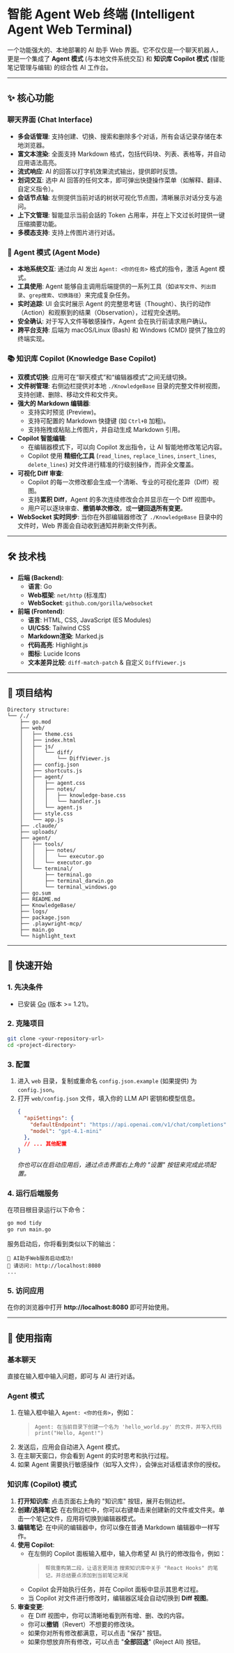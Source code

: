 

# 智能 Agent Web 终端 (Intelligent Agent Web Terminal)

一个功能强大的、本地部署的 AI 助手 Web 界面。它不仅仅是一个聊天机器人，更是一个集成了 **Agent 模式** (与本地文件系统交互) 和 **知识库 Copilot 模式** (智能笔记管理与编辑) 的综合性 AI 工作台。



-----

## ✨ 核心功能

### 聊天界面 (Chat Interface)

  - **多会话管理**: 支持创建、切换、搜索和删除多个对话，所有会话记录存储在本地浏览器。
  - **富文本渲染**: 全面支持 Markdown 格式，包括代码块、列表、表格等，并自动应用语法高亮。
  - **流式响应**: AI 的回答以打字机效果流式输出，提供即时反馈。
  - **划词交互**: 选中 AI 回答的任何文本，即可弹出快捷操作菜单（如解释、翻译、自定义指令）。
  - **会话节点轴**: 左侧提供当前对话的树状可视化节点图，清晰展示对话分支与追问。
  - **上下文管理**: 智能显示当前会話的 Token 占用率，并在上下文过长时提供一键压缩摘要功能。
  - **多模态支持**: 支持上传图片进行对话。

### 🤖 Agent 模式 (Agent Mode)

  - **本地系统交互**: 通过向 AI 发出 `Agent: <你的任务>` 格式的指令，激活 Agent 模式。
  - **工具使用**: Agent 能够自主调用后端提供的一系列工具（如`读写文件`、`列出目录`、`grep搜索`、`切换路径`）来完成复杂任务。
  - **实时追踪**: UI 会实时展示 Agent 的完整思考链（Thought）、执行的动作（Action）和观察到的结果（Observation），过程完全透明。
  - **安全确认**: 对于写入文件等敏感操作，Agent 会在执行前请求用户确认。
  - **跨平台支持**: 后端为 macOS/Linux (Bash) 和 Windows (CMD) 提供了独立的终端实现。

### 📚 知识库 Copilot (Knowledge Base Copilot)

  - **双模式切换**: 应用可在“聊天模式”和“编辑器模式”之间无缝切换。
  - **文件树管理**: 右侧边栏提供对本地 `./KnowledgeBase` 目录的完整文件树视图，支持创建、删除、移动文件和文件夹。
  - **强大的 Markdown 编辑器**:
      - 支持实时预览 (Preview)。
      - 支持可配置的 Markdown 快捷键 (如 `Ctrl+B` 加粗)。
      - 支持拖拽或粘贴上传图片，并自动生成 Markdown 引用。
  - **Copilot 智能编辑**:
      - 在编辑器模式下，可以向 Copilot 发出指令，让 AI 智能地修改笔记内容。
      - Copilot 使用 **精细化工具** (`read_lines`, `replace_lines`, `insert_lines`, `delete_lines`) 对文件进行精准的行级别操作，而非全文覆盖。
  - **可视化 Diff 审查**:
      - Copilot 的每一次修改都会生成一个清晰、专业的可视化差异（Diff）视图。
      - 支持**累积 Diff**，Agent 的多次连续修改会合并显示在一个 Diff 视图中。
      - 用户可以逐块审查、**撤销单次修改**，或**一键回退所有变更**。
  - **WebSocket 实时同步**: 当你在外部编辑器修改了 `./KnowledgeBase` 目录中的文件时，Web 界面会自动收到通知并刷新文件列表。

-----

## 🛠️ 技术栈

  - **后端 (Backend)**:
      - **语言**: Go
      - **Web框架**: `net/http` (标准库)
      - **WebSocket**: `github.com/gorilla/websocket`
  - **前端 (Frontend)**:
      - **语言**: HTML, CSS, JavaScript (ES Modules)
      - **UI/CSS**: Tailwind CSS
      - **Markdown渲染**: Marked.js
      - **代码高亮**: Highlight.js
      - **图标**: Lucide Icons
      - **文本差异比较**: `diff-match-patch` & 自定义 `DiffViewer.js`

-----

## 📂 项目结构

```
Directory structure:
└── /./
    ├── go.mod
    ├── web/
    │   ├── theme.css
    │   ├── index.html
    │   ├── js/
    │   │   └── diff/
    │   │       └── DiffViewer.js
    │   ├── config.json
    │   ├── shortcuts.js
    │   ├── agent/
    │   │   ├── agent.css
    │   │   ├── notes/
    │   │   │   ├── knowledge-base.css
    │   │   │   └── handler.js
    │   │   └── agent.js
    │   ├── style.css
    │   └── app.js
    ├── .claude/
    ├── uploads/
    ├── agent/
    │   ├── tools/
    │   │   ├── notes/
    │   │   │   └── executor.go
    │   │   └── executor.go
    │   └── terminal/
    │       ├── terminal.go
    │       ├── terminal_darwin.go
    │       └── terminal_windows.go
    ├── go.sum
    ├── README.md
    ├── KnowledgeBase/
    ├── logs/
    ├── package.json
    ├── .playwright-mcp/
    ├── main.go
    └── highlight_text

```

-----

## 🚀 快速开始

### 1\. 先决条件

  - 已安装 [Go](https://golang.org/dl/) (版本 \>= 1.21)。

### 2\. 克隆项目

```bash
git clone <your-repository-url>
cd <project-directory>
```

### 3\. 配置

1.  进入 `web` 目录，复制或重命名 `config.json.example` (如果提供) 为 `config.json`。
2.  打开 `web/config.json` 文件，填入你的 LLM API 密钥和模型信息。
    ```json
    {
      "apiSettings": {
        "defaultEndpoint": "https://api.openai.com/v1/chat/completions",
        "model": "gpt-4.1-mini"
      },
      // ... 其他配置
    }
    ```
    *你也可以在启动应用后，通过点击界面右上角的 "设置" 按钮来完成此项配置。*

### 4\. 运行后端服务

在项目根目录运行以下命令：

```bash
go mod tidy
go run main.go
```

服务启动后，你将看到类似以下的输出：

```
🚀 AI助手Web服务启动成功!
📱 请访问: http://localhost:8080
...
```

### 5\. 访问应用

在你的浏览器中打开 **http://localhost:8080** 即可开始使用。

-----

## 📖 使用指南

### 基本聊天

直接在输入框中输入问题，即可与 AI 进行对话。

### Agent 模式

1.  在输入框中输入 `Agent: <你的任务>`，例如：
    > `Agent: 在当前目录下创建一个名为 'hello_world.py' 的文件，并写入代码 print("Hello, Agent!")`
2.  发送后，应用会自动进入 Agent 模式。
3.  在主聊天窗口，你会看到 Agent 的实时思考和执行过程。
4.  如果 Agent 需要执行敏感操作（如写入文件），会弹出对话框请求你的授权。

### 知识库 (Copilot) 模式

1.  **打开知识库**: 点击页面右上角的 "知识库" 按钮，展开右侧边栏。
2.  **创建/选择笔记**: 在右侧边栏中，你可以右键单击来创建新的文件或文件夹。单击一个笔记文件，应用将切换到编辑器模式。
3.  **编辑笔记**: 在中间的编辑器中，你可以像在普通 Markdown 编辑器中一样写作。
4.  **使用 Copilot**:
      - 在左侧的 Copilot 面板输入框中，输入你希望 AI 执行的修改指令，例如：
        > `帮我重构第二段，让语言更简洁`
        > `搜索知识库中关于 "React Hooks" 的笔记，并总结要点添加到当前笔记末尾`
      - Copilot 会开始执行任务，并在 Copilot 面板中显示其思考过程。
      - 当 Copilot 对文件进行修改时，编辑器区域会自动切换到 **Diff 视图**。
5.  **审查变更**:
      - 在 Diff 视图中，你可以清晰地看到所有增、删、改的内容。
      - 你可以**撤销**（Revert）不想要的修改块。
      - 如果你对所有修改都满意，可以点击 "保存" 按钮。
      - 如果你想放弃所有修改，可以点击 "**全部回退**" (Reject All) 按钮。